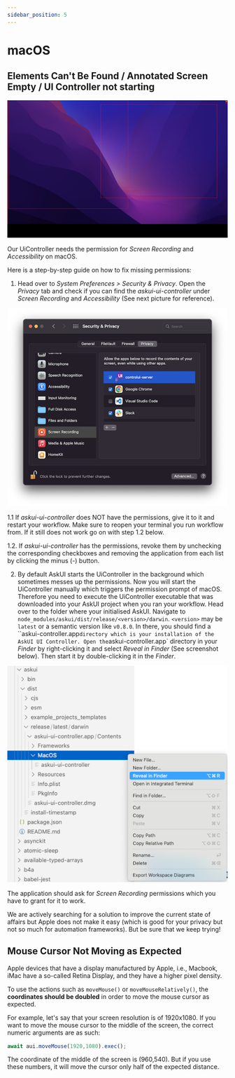 ```yaml
---
sidebar_position: 5
---
```


# macOS

## Elements Can't Be Found / Annotated Screen Empty / UI Controller not starting

![macOS empty screen captured](./macos-empty-screen.png)

Our UiController needs the permission for *Screen Recording* and *Accessibility* on macOS.

Here is a step-by-step guide on how to fix missing permissions:

1. Head over to *System Preferences > Security & Privacy*.
Open the *Privacy* tab and check if you can find the *askui-ui-controller* under *Screen Recording* and *Accessibility* (See next picture for reference). 

![macOS Privacy settings](./macos-privacy-settings.png)

1.1 If *askui-ui-controller* does NOT have the permissions, give it to it and restart your workflow. Make sure to reopen your terminal you run workflow from. If it still does not work go on with step 1.2 below.

1.2. If *askui-ui-controller* has the permissions, revoke them by unchecking the corresponding checkboxes and removing the application from each list by clicking the minus (*-*) button.

2. By default AskUI starts the UiController in the background which sometimes messes up the permissions. Now you will start the UiController manually which triggers the permission prompt of macOS. Therefore you need to execute the UiController executable that was downloaded into your AskUI project when you ran your workflow.
Head over to the folder where your initialised AskUI. Navigate to `node_modules/askui/dist/release/<version>/darwin`. 
`<version>` may be `latest` or a semantic version like `v0.8.0`. In there, you should find a ``askui-controller.app` directory which is your installation of the AskUI UI Controller. Open the `askui-controller.app` directory in your *Finder* by right-clicking it and select *Reveal in Finder* (See screenshot below). Then start it by double-clicking it in the *Finder*.

![Installation folder of askui-ui-controller](./macos-askui-ui-controller-installation-folder.png)

The application should ask for *Screen Recording* permissions which you have to grant for it to work.

We are actively searching for a solution to improve the current state of affairs but Apple
does not make it easy (which is good for your privacy but not so much for automation frameworks). 
But be sure that we keep trying!

## Mouse Cursor Not Moving as Expected

Apple devices that have a display manufactured by Apple, i.e., Macbook, iMac have a so-called Retina Display, and they have a higher pixel density. 

To use the actions such as `moveMouse()` or `moveMouseRelatively()`, the **coordinates should be doubled** in order to move the mouse cursor as expected.

For example, let's say that your screen resolution is of 1920x1080. If you want to move the mouse cursor to the middle of the screen, the correct numeric arguments are as such:

```javascript
await aui.moveMouse(1920,1080).exec();
```

The coordinate of the middle of the screen is (960,540). But if you use these numbers, it will move the cursor only half of the expected distance.
